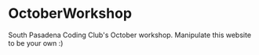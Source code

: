 # OctoberWorkshop
South Pasadena Coding Club's October workshop. Manipulate this website to be your own :)
